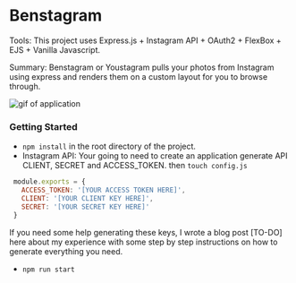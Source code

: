 # Benstagram

Tools: This project uses Express.js + Instagram API + OAuth2 + FlexBox + EJS + Vanilla Javascript.

Summary: Benstagram or Youstagram pulls your photos from Instagram using express and renders them on a custom layout for you to browse through.

![gif of application](http://g.recordit.co/QnVjo3JgAD.gif)

### Getting Started
- `npm install` in the root directory of the project.
- Instagram API: Your going to need to create an application generate API CLIENT, SECRET and ACCESS_TOKEN. then `touch config.js`

```javascript
 module.exports = {
   ACCESS_TOKEN: '[YOUR ACCESS TOKEN HERE]',
   CLIENT: '[YOUR CLIENT KEY HERE]',
   SECRET: '[YOUR SECRET KEY HERE]'
 }
```

If you need some help generating these keys, I wrote a blog post [TO-DO] here about my experience with some step by step instructions on how to generate everything you need.

- `npm run start`

